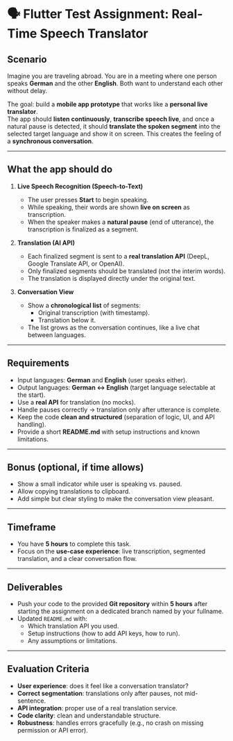 # 🗣️ Flutter Test Assignment: Real-Time Speech Translator

## Scenario  
Imagine you are traveling abroad. You are in a meeting where one person speaks **German** and the other **English**. Both want to understand each other without delay.  

The goal: build a **mobile app prototype** that works like a **personal live translator**.  
The app should **listen continuously**, **transcribe speech live**, and once a natural pause is detected, it should **translate the spoken segment** into the selected target language and show it on screen. This creates the feeling of a **synchronous conversation**.  

---

## What the app should do  

1. **Live Speech Recognition (Speech-to-Text)**  
   - The user presses **Start** to begin speaking.  
   - While speaking, their words are shown **live on screen** as transcription.  
   - When the speaker makes a **natural pause** (end of utterance), the transcription is finalized as a segment.  

2. **Translation (AI API)**  
   - Each finalized segment is sent to a **real translation API** (DeepL, Google Translate API, or OpenAI).  
   - Only finalized segments should be translated (not the interim words).  
   - The translation is displayed directly under the original text.  

3. **Conversation View**  
   - Show a **chronological list** of segments:  
     - Original transcription (with timestamp).  
     - Translation below it.  
   - The list grows as the conversation continues, like a live chat between languages.  

---

## Requirements  

- Input languages: **German** and **English** (user speaks either).  
- Output languages: **German ↔ English** (target language selectable at the start).  
- Use a **real API** for translation (no mocks).  
- Handle pauses correctly → translation only after utterance is complete.  
- Keep the code **clean and structured** (separation of logic, UI, and API handling).  
- Provide a short **README.md** with setup instructions and known limitations.  

---

## Bonus (optional, if time allows)  
- Show a small indicator while user is speaking vs. paused.  
- Allow copying translations to clipboard.  
- Add simple but clear styling to make the conversation view pleasant.  

---

## Timeframe  
- You have **5 hours** to complete this task.  
- Focus on the **use-case experience**: live transcription, segmented translation, and a clear conversation flow.  

---

## Deliverables  
- Push your code to the provided **Git repository** within **5 hours** after starting the assignment on a dedicated branch named by your fullname.
- Updated `README.md` with:  
  - Which translation API you used.  
  - Setup instructions (how to add API keys, how to run).  
  - Any assumptions or limitations.  

---

## Evaluation Criteria  
- **User experience**: does it feel like a conversation translator?  
- **Correct segmentation**: translations only after pauses, not mid-sentence.  
- **API integration**: proper use of a real translation service.  
- **Code clarity**: clean and understandable structure.  
- **Robustness**: handles errors gracefully (e.g., no crash on missing permission or API error).  
